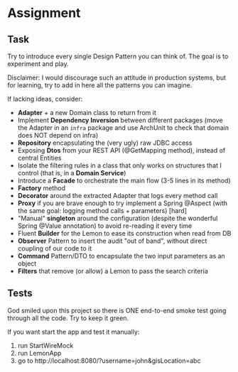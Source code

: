 # Assignment

## Task

Try to introduce every single Design Pattern you can think of. The goal is to experiment and play.

Disclaimer: I would discourage such an attitude in production systems, but for learning, try to add in here all the
patterns you can imagine.

If lacking ideas, consider:

- **Adapter** + a new Domain class to return from it
- Implement **Dependency Inversion** between different packages (move the Adapter in an `infra` package and use ArchUnit
  to check that domain does NOT depend on infra)
- **Repository** encapsulating the (very ugly) raw JDBC access
- Exposing **Dtos** from your REST API (@GetMapping method), instead of central Entities
- Isolate the filtering rules in a class that only works on structures that I control (that is, in a **Domain Service**)
- Introduce a **Facade** to orchestrate the main flow (3-5 lines in its method)
- **Factory** method
- **Decorator** around the extracted Adapter that logs every method call
- **Proxy** if you are brave enough to try implement a Spring @Aspect (with the same goal: logging method calls +
  parameters) [hard]
- "Manual" **singleton** around the configuration (despite the wonderful Spring @Value annotation) to avoid re-reading
  it every time
- Fluent **Builder** for the Lemon to ease its construction when read from DB
- **Observer** Pattern to insert the audit "out of band", without direct coupling of our code to it
- **Command** Pattern/DTO to encapsulate the two input parameters as an object
- **Filters** that remove (or allow) a Lemon to pass the search criteria

## Tests

God smiled upon this project so there is ONE end-to-end smoke test going through all the code. Try to keep it green.

If you want start the app and test it manually:

1. run StartWireMock
2. run LemonApp
3. go to http://localhost:8080/?username=john&gisLocation=abc